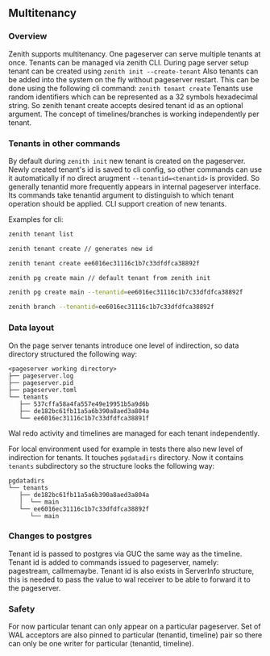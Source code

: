 ## Multitenancy

### Overview

Zenith supports multitenancy. One pageserver can serve multiple tenants at once. Tenants can be managed via zenith CLI. During page server setup tenant can be created using ```zenith init --create-tenant``` Also tenants can be added into the system on the fly without pageserver restart. This can be done using the following cli command: ```zenith tenant create``` Tenants use random identifiers which can be represented as a 32 symbols hexadecimal string. So zenith tenant create accepts desired tenant id as an optional argument. The concept of timelines/branches is working independently per tenant.

### Tenants in other commands

By default during `zenith init` new tenant is created on the pageserver. Newly created tenant's id is saved to cli config, so other commands can use it automatically if no direct arugment `--tenantid=<tenantid>` is provided. So generally tenantid more frequently appears in internal pageserver interface. Its commands take tenantid argument to distinguish to which tenant operation should be applied. CLI support creation of new tenants.

Examples for cli:

```sh
zenith tenant list

zenith tenant create // generates new id

zenith tenant create ee6016ec31116c1b7c33dfdfca38892f

zenith pg create main // default tenant from zenith init

zenith pg create main --tenantid=ee6016ec31116c1b7c33dfdfca38892f

zenith branch --tenantid=ee6016ec31116c1b7c33dfdfca38892f
```

### Data layout

On the page server tenants introduce one level of indirection, so data directory structured the following way:
```
<pageserver working directory>
├── pageserver.log
├── pageserver.pid
├── pageserver.toml
└── tenants
   ├── 537cffa58a4fa557e49e19951b5a9d6b
   ├── de182bc61fb11a5a6b390a8aed3a804a
   └── ee6016ec31116c1b7c33dfdfca38891f
```
Wal redo activity and timelines are managed for each tenant independently.

For local environment used for example in tests there also new level of indirection for tenants. It touches `pgdatadirs` directory. Now it contains `tenants` subdirectory so the structure looks the following way:

```
pgdatadirs
└── tenants
   ├── de182bc61fb11a5a6b390a8aed3a804a
   │  └── main
   └── ee6016ec31116c1b7c33dfdfca38892f
      └── main
```

### Changes to postgres

Tenant id is passed to postgres via GUC the same way as the timeline. Tenant id is added to commands issued to pageserver, namely: pagestream, callmemaybe. Tenant id is also exists in ServerInfo structure, this is needed to pass the value to wal receiver to be able to forward it to the pageserver.

### Safety

For now particular tenant can only appear on a particular pageserver. Set of WAL acceptors are also pinned to particular (tenantid, timeline) pair so there can only be one writer for particular (tenantid, timeline).
